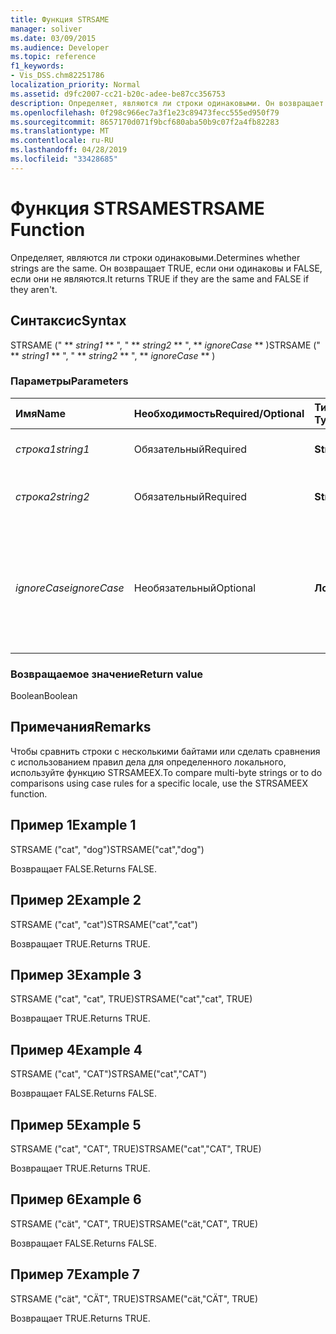 ```yaml
---
title: Функция STRSAME
manager: soliver
ms.date: 03/09/2015
ms.audience: Developer
ms.topic: reference
f1_keywords:
- Vis_DSS.chm82251786
localization_priority: Normal
ms.assetid: d9fc2007-cc21-b20c-adee-be87cc356753
description: Определяет, являются ли строки одинаковыми. Он возвращает TRUE, если они одинаковы и FALSE, если они не являются.
ms.openlocfilehash: 0f298c966ec7a3f1e23c89473fecc555ed950f79
ms.sourcegitcommit: 8657170d071f9bcf680aba50b9c07f2a4fb82283
ms.translationtype: MT
ms.contentlocale: ru-RU
ms.lasthandoff: 04/28/2019
ms.locfileid: "33428685"
---
```

# <a name="strsame-function"></a><span data-ttu-id="59106-104">Функция STRSAME</span><span class="sxs-lookup"><span data-stu-id="59106-104">STRSAME Function</span></span>

<span data-ttu-id="59106-105">Определяет, являются ли строки одинаковыми.</span><span class="sxs-lookup"><span data-stu-id="59106-105">Determines whether strings are the same.</span></span> <span data-ttu-id="59106-106">Он возвращает TRUE, если они одинаковы и FALSE, если они не являются.</span><span class="sxs-lookup"><span data-stu-id="59106-106">It returns TRUE if they are the same and FALSE if they aren't.</span></span> 
  
## <a name="syntax"></a><span data-ttu-id="59106-107">Синтаксис</span><span class="sxs-lookup"><span data-stu-id="59106-107">Syntax</span></span>

<span data-ttu-id="59106-108">STRSAME (" \*\* *string1* \*\* ", " \*\* *string2* \*\* ", \*\* *ignoreCase* \*\* )</span><span class="sxs-lookup"><span data-stu-id="59106-108">STRSAME (" \*\* *string1* \*\* ", " \*\* *string2* \*\* ", \*\* *ignoreCase* \*\* )</span></span> 
  
### <a name="parameters"></a><span data-ttu-id="59106-109">Параметры</span><span class="sxs-lookup"><span data-stu-id="59106-109">Parameters</span></span>

|<span data-ttu-id="59106-110">**Имя**</span><span class="sxs-lookup"><span data-stu-id="59106-110">**Name**</span></span>|<span data-ttu-id="59106-111">**Необходимость**</span><span class="sxs-lookup"><span data-stu-id="59106-111">**Required/Optional**</span></span>|<span data-ttu-id="59106-112">**Тип данных**</span><span class="sxs-lookup"><span data-stu-id="59106-112">**Data Type**</span></span>|<span data-ttu-id="59106-113">**Описание**</span><span class="sxs-lookup"><span data-stu-id="59106-113">**Description**</span></span>|
|:-----|:-----|:-----|:-----|
| <span data-ttu-id="59106-114">_строка1_</span><span class="sxs-lookup"><span data-stu-id="59106-114">_string1_</span></span> <br/> |<span data-ttu-id="59106-115">Обязательный</span><span class="sxs-lookup"><span data-stu-id="59106-115">Required</span></span>  <br/> |<span data-ttu-id="59106-116">**String**</span><span class="sxs-lookup"><span data-stu-id="59106-116">**String**</span></span> <br/> |<span data-ttu-id="59106-117">Первая строка для сравнения.</span><span class="sxs-lookup"><span data-stu-id="59106-117">The first string to compare.</span></span>  <br/> |
| <span data-ttu-id="59106-118">_строка2_</span><span class="sxs-lookup"><span data-stu-id="59106-118">_string2_</span></span> <br/> |<span data-ttu-id="59106-119">Обязательный</span><span class="sxs-lookup"><span data-stu-id="59106-119">Required</span></span>  <br/> |<span data-ttu-id="59106-120">**String**</span><span class="sxs-lookup"><span data-stu-id="59106-120">**String**</span></span> <br/> |<span data-ttu-id="59106-121">Вторая строка для сравнения.</span><span class="sxs-lookup"><span data-stu-id="59106-121">The second string to compare.</span></span>  <br/> |
| <span data-ttu-id="59106-122">_ignoreCase_</span><span class="sxs-lookup"><span data-stu-id="59106-122">_ignoreCase_</span></span> <br/> |<span data-ttu-id="59106-123">Необязательный</span><span class="sxs-lookup"><span data-stu-id="59106-123">Optional</span></span>  <br/> |<span data-ttu-id="59106-124">**Логический**</span><span class="sxs-lookup"><span data-stu-id="59106-124">**Boolean**</span></span> <br/> |<span data-ttu-id="59106-125">TRUE, чтобы игнорировать случай и FALSE, чтобы сравнить случай.</span><span class="sxs-lookup"><span data-stu-id="59106-125">TRUE to ignore the case and FALSE to compare the case.</span></span> <span data-ttu-id="59106-126">По умолчанию значение FALSE.</span><span class="sxs-lookup"><span data-stu-id="59106-126">The default is FALSE.</span></span>  <br/> |
   
### <a name="return-value"></a><span data-ttu-id="59106-127">Возвращаемое значение</span><span class="sxs-lookup"><span data-stu-id="59106-127">Return value</span></span>

<span data-ttu-id="59106-128">Boolean</span><span class="sxs-lookup"><span data-stu-id="59106-128">Boolean</span></span>
  
## <a name="remarks"></a><span data-ttu-id="59106-129">Примечания</span><span class="sxs-lookup"><span data-stu-id="59106-129">Remarks</span></span>

<span data-ttu-id="59106-130">Чтобы сравнить строки с несколькими байтами или сделать сравнения с использованием правил дела для определенного локального, используйте функцию STRSAMEEX.</span><span class="sxs-lookup"><span data-stu-id="59106-130">To compare multi-byte strings or to do comparisons using case rules for a specific locale, use the STRSAMEEX function.</span></span>
  
## <a name="example-1"></a><span data-ttu-id="59106-131">Пример 1</span><span class="sxs-lookup"><span data-stu-id="59106-131">Example 1</span></span>

<span data-ttu-id="59106-132">STRSAME ("cat", "dog")</span><span class="sxs-lookup"><span data-stu-id="59106-132">STRSAME("cat","dog")</span></span>
  
<span data-ttu-id="59106-133">Возвращает FALSE.</span><span class="sxs-lookup"><span data-stu-id="59106-133">Returns FALSE.</span></span>
  
## <a name="example-2"></a><span data-ttu-id="59106-134">Пример 2</span><span class="sxs-lookup"><span data-stu-id="59106-134">Example 2</span></span>

<span data-ttu-id="59106-135">STRSAME ("cat", "cat")</span><span class="sxs-lookup"><span data-stu-id="59106-135">STRSAME("cat","cat")</span></span>
  
<span data-ttu-id="59106-136">Возвращает TRUE.</span><span class="sxs-lookup"><span data-stu-id="59106-136">Returns TRUE.</span></span>
  
## <a name="example-3"></a><span data-ttu-id="59106-137">Пример 3</span><span class="sxs-lookup"><span data-stu-id="59106-137">Example 3</span></span>

<span data-ttu-id="59106-138">STRSAME ("cat", "cat", TRUE)</span><span class="sxs-lookup"><span data-stu-id="59106-138">STRSAME("cat","cat", TRUE)</span></span>
  
<span data-ttu-id="59106-139">Возвращает TRUE.</span><span class="sxs-lookup"><span data-stu-id="59106-139">Returns TRUE.</span></span>
  
## <a name="example-4"></a><span data-ttu-id="59106-140">Пример 4</span><span class="sxs-lookup"><span data-stu-id="59106-140">Example 4</span></span>

<span data-ttu-id="59106-141">STRSAME ("cat", "CAT")</span><span class="sxs-lookup"><span data-stu-id="59106-141">STRSAME("cat","CAT")</span></span>
  
<span data-ttu-id="59106-142">Возвращает FALSE.</span><span class="sxs-lookup"><span data-stu-id="59106-142">Returns FALSE.</span></span>
  
## <a name="example-5"></a><span data-ttu-id="59106-143">Пример 5</span><span class="sxs-lookup"><span data-stu-id="59106-143">Example 5</span></span>

<span data-ttu-id="59106-144">STRSAME ("cat", "CAT", TRUE)</span><span class="sxs-lookup"><span data-stu-id="59106-144">STRSAME("cat","CAT", TRUE)</span></span>
  
<span data-ttu-id="59106-145">Возвращает TRUE.</span><span class="sxs-lookup"><span data-stu-id="59106-145">Returns TRUE.</span></span>
  
## <a name="example-6"></a><span data-ttu-id="59106-146">Пример 6</span><span class="sxs-lookup"><span data-stu-id="59106-146">Example 6</span></span>

<span data-ttu-id="59106-147">STRSAME ("cät", "CAT", TRUE)</span><span class="sxs-lookup"><span data-stu-id="59106-147">STRSAME("cät,"CAT", TRUE)</span></span>
  
<span data-ttu-id="59106-148">Возвращает FALSE.</span><span class="sxs-lookup"><span data-stu-id="59106-148">Returns FALSE.</span></span>
  
## <a name="example-7"></a><span data-ttu-id="59106-149">Пример 7</span><span class="sxs-lookup"><span data-stu-id="59106-149">Example 7</span></span>

<span data-ttu-id="59106-150">STRSAME ("cät", "CÄT", TRUE)</span><span class="sxs-lookup"><span data-stu-id="59106-150">STRSAME("cät,"CÄT", TRUE)</span></span>
  
<span data-ttu-id="59106-151">Возвращает TRUE.</span><span class="sxs-lookup"><span data-stu-id="59106-151">Returns TRUE.</span></span>
  

